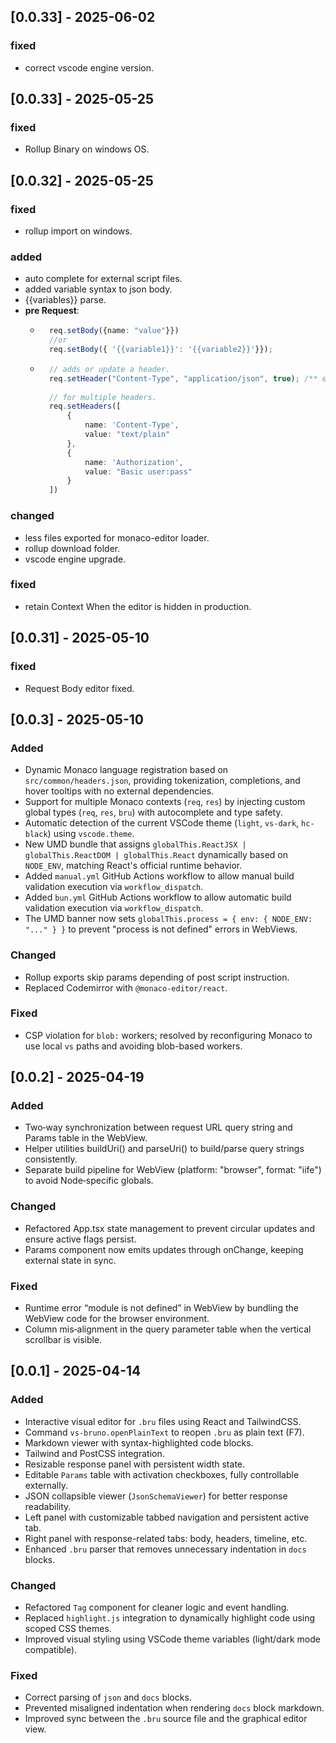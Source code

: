 ## [0.0.33] - 2025-06-02

### fixed
 - correct vscode engine version.

## [0.0.33] - 2025-05-25

### fixed
 - Rollup Binary on windows OS.

## [0.0.32] - 2025-05-25

### fixed
 - rollup import on windows.

### added
- auto complete for external script files.
- added variable syntax to json body.
- {{variables}} parse.
- **pre Request**: 
    - ```ts
        req.setBody({name: "value"}})
        //or
        req.setBody({ '{{variable1}}': '{{variable2}}'}});
        ```
    - ```ts
        // adds or update a header.
        req.setHeader("Content-Type", "application/json", true); /** enabled: true by default.*/
        
        // for multiple headers.
        req.setHeaders([
            {
                name: 'Content-Type',
                value: "text/plain"
            },
            {
                name: 'Authorization',
                value: "Basic user:pass"
            }
        ])
        ```

### changed
- less files exported for monaco-editor loader.
- rollup download folder.
- vscode engine upgrade.

### fixed
- retain Context When the editor is hidden in production.

## [0.0.31] - 2025-05-10

### fixed
- Request Body editor fixed.

## [0.0.3] - 2025-05-10

### Added

- Dynamic Monaco language registration based on `src/common/headers.json`, providing tokenization, completions, and hover tooltips with no external dependencies.
- Support for multiple Monaco contexts (`req`, `res`) by injecting custom global types (`req`, `res`, `bru`) with autocomplete and type safety.
- Automatic detection of the current VSCode theme (`light`, `vs-dark`, `hc-black`) using `vscode.theme`.
- New UMD bundle that assigns `globalThis.ReactJSX | globalThis.ReactDOM | globalThis.React` dynamically based on `NODE_ENV`, matching React's official runtime behavior.
- Added `manual.yml` GitHub Actions workflow to allow manual build validation execution via `workflow_dispatch`.
- Added `bun.yml` GitHub Actions workflow to allow automatic build validation execution via `workflow_dispatch`.
- The UMD banner now sets `globalThis.process = { env: { NODE_ENV: "..." } }` to prevent "process is not defined" errors in WebViews.

### Changed

- Rollup exports skip params depending of post script instruction.
- Replaced Codemirror with `@monaco-editor/react`.

### Fixed

- CSP violation for `blob:` workers; resolved by reconfiguring Monaco to use local `vs` paths and avoiding blob-based workers.

## [0.0.2] - 2025-04-19

### Added

- Two‑way synchronization between request URL query string and Params table in the WebView.
- Helper utilities buildUri() and parseUri() to build/parse query strings consistently.
- Separate build pipeline for WebView (platform: \"browser\", format: \"iife\") to avoid Node‑specific globals.

### Changed

- Refactored App.tsx state management to prevent circular updates and ensure active flags persist.
- Params component now emits updates through onChange, keeping external state in sync.

### Fixed

- Runtime error “module is not defined” in WebView by bundling the WebView code for the browser environment.
- Column mis‑alignment in the query parameter table when the vertical scrollbar is visible.

## [0.0.1] - 2025-04-14

### Added

- Interactive visual editor for `.bru` files using React and TailwindCSS.
- Command `vs-bruno.openPlainText` to reopen `.bru` as plain text (F7).
- Markdown viewer with syntax-highlighted code blocks.
- Tailwind and PostCSS integration.
- Resizable response panel with persistent width state.
- Editable `Params` table with activation checkboxes, fully controllable externally.
- JSON collapsible viewer (`JsonSchemaViewer`) for better response readability.
- Left panel with customizable tabbed navigation and persistent active tab.
- Right panel with response-related tabs: body, headers, timeline, etc.
- Enhanced `.bru` parser that removes unnecessary indentation in `docs` blocks.

### Changed

- Refactored `Tag` component for cleaner logic and event handling.
- Replaced `highlight.js` integration to dynamically highlight code using scoped CSS themes.
- Improved visual styling using VSCode theme variables (light/dark mode compatible).

### Fixed

- Correct parsing of `json` and `docs` blocks.
- Prevented misaligned indentation when rendering `docs` block markdown.
- Improved sync between the `.bru` source file and the graphical editor view.
